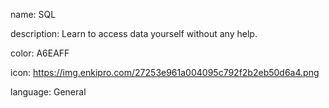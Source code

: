name: SQL

description: Learn to access data yourself without any help.

color: A6EAFF

icon: https://img.enkipro.com/27253e961a004095c792f2b2eb50d6a4.png

language: General
